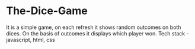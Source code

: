 # The-Dice-Game
It is a simple game, on each refresh it shows random outcomes on both dices. On the basis of outcomes it displays which player won.
Tech stack - javascript, html, css
